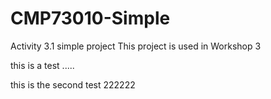 # CMP73010-Simple
Activity 3.1 simple project
This project is used in Workshop 3

this is a test .....

this is the second test 222222
